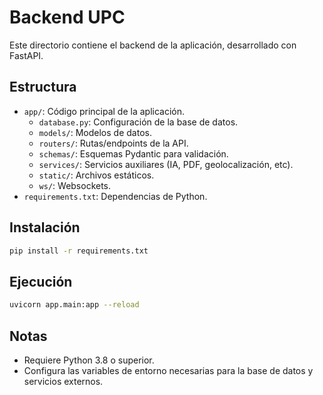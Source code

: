 # Backend UPC

Este directorio contiene el backend de la aplicación, desarrollado con FastAPI.

## Estructura
- `app/`: Código principal de la aplicación.
  - `database.py`: Configuración de la base de datos.
  - `models/`: Modelos de datos.
  - `routers/`: Rutas/endpoints de la API.
  - `schemas/`: Esquemas Pydantic para validación.
  - `services/`: Servicios auxiliares (IA, PDF, geolocalización, etc).
  - `static/`: Archivos estáticos.
  - `ws/`: Websockets.
- `requirements.txt`: Dependencias de Python.

## Instalación

```bash
pip install -r requirements.txt
```

## Ejecución

```bash
uvicorn app.main:app --reload
```

## Notas
- Requiere Python 3.8 o superior.
- Configura las variables de entorno necesarias para la base de datos y servicios externos. 